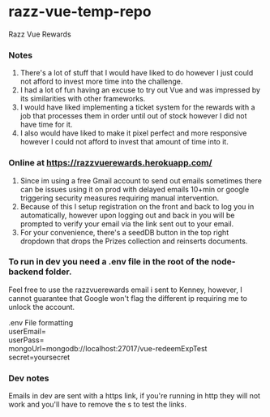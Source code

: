 # razz-vue-temp-repo

Razz Vue Rewards 

### Notes
1. There's a lot of stuff that I would have liked to do however I just could not afford to invest more time into the challenge.
2. I had a lot of fun having an excuse to try out Vue and was impressed by its similarities with other frameworks.
3. I would have liked implementing a ticket system for the rewards with a job that processes them in order until out of stock however I  did not have time for it.
4. I also would have liked to make it pixel perfect and more responsive however I could not afford to invest that amount of time into it.  

### Online at https://razzvuerewards.herokuapp.com/  
1. Since im using a free Gmail account to send out emails sometimes there can be issues using it on prod with delayed emails 10+min or google triggering security measures requiring manual intervention.
2. Because of this I setup registration on the front and back to log you in automatically, however upon logging out and back in you will be prompted
to verify your email via the link sent out to your email.
3. For your convenience, there's a seedDB button in the top right dropdown that drops the Prizes collection and reinserts documents.




### To run in dev you need a .env file in the root of the node-backend folder.
Feel free to use the razzvuerewards email i sent to Kenney, however, I cannot guarantee that Google won't flag the different ip requiring me to unlock the account.  
  
 .env File formatting  
userEmail=  
userPass=  
mongoUrl=mongodb://localhost:27017/vue-redeemExpTest  
secret=yoursecret  

### Dev notes  
Emails in dev are sent with a https link, if you're running in http they will not work and you'll have to remove the s to test the links.  
